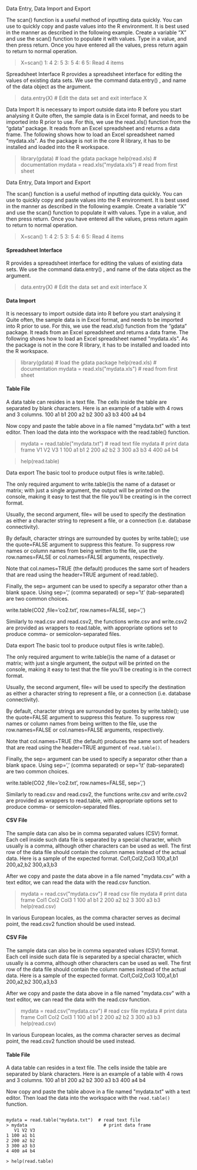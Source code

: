 Data Entry, Data Import and Export

The scan() function is a useful method of inputting data quickly. You can use to quickly copy and paste values into the R environment.
It is best used in the manner as described in the following example.  Create a variable “X” and use the scan() function to populate it with values.
Type in a value, and then press return.
Once you have entered all the values, press return again to return to normal operation.
> X=scan()
1: 4
2: 5
3: 5
4: 6
5: 
Read 4 items

Spreadsheet Interface
R provides a spreadsheet interface for editing the values of existing data sets.
We use the command data.entry() , and name of the data object as the argument.
> data.entry(X) # Edit the data set and exit interface
> X

 

Data Import
It is necessary to import outside data into R before you start analysing it
Quite often, the sample data is in Excel format, and needs to be imported into R prior to use. For this, we use the read.xls() function from the “gdata” package. It reads from an Excel spreadsheet and returns a data frame. The following shows how to load an Excel spreadsheet named "mydata.xls". As the package is not in the core R library, it has to be installed and loaded into the R workspace.
> library(gdata)                   # load the gdata package 
> help(read.xls)                   # documentation 
> mydata = read.xls("mydata.xls")  # read from first sheet

Data Entry, Data Import and Export

The scan() function is a useful method of inputting data quickly. You can use to quickly copy and paste values into the R environment.
It is best used in the manner as described in the following example.  Create a variable “X” and use the scan() function to populate it with values.
Type in a value, and then press return.
Once you have entered all the values, press return again to return to normal operation.
> X=scan()
1: 4
2: 5
3: 5
4: 6
5: 
Read 4 items

#### Spreadsheet Interface
R provides a spreadsheet interface for editing the values of existing data sets.
We use the command data.entry() , and name of the data object as the argument.
> data.entry(X) # Edit the data set and exit interface
> X

 

#### Data Import
It is necessary to import outside data into R before you start analysing it
Quite often, the sample data is in Excel format, and needs to be imported into R prior to use. For this, we use the read.xls() function from the “gdata” package. It reads from an Excel spreadsheet and returns a data frame. The following shows how to load an Excel spreadsheet named "mydata.xls". As the package is not in the core R library, it has to be installed and loaded into the R workspace.
> library(gdata)                   # load the gdata package 
> help(read.xls)                   # documentation 
> mydata = read.xls("mydata.xls")  # read from first sheet

#### Table File
 A data table can resides in a text file. The cells inside the table are separated by blank characters. Here is an example of a table with 4 rows and 3 columns.
100   a1   b1 
200   a2   b2 
300   a3   b3 
400   a4   b4 
 
 

Now copy and paste the table above in a file named "mydata.txt" with a text editor. Then load the data into the workspace with the read.table() function.
> mydata = read.table("mydata.txt")  # read text file 
> mydata                             # print data frame 
   V1 V2 V3 
1 100 a1 b1 
2 200 a2 b2 
3 300 a3 b3 
4 400 a4 b4 

> help(read.table) 

Data export
The basic tool to produce output files is write.table().
 
The only required argument to write.table()is the name of a dataset or matrix; with just a single argument, the output will be printed on the console, making it easy to test that the file you’ll be creating is in the correct format. 

Usually, the second argument, file= will be used to specify the destination as either a character string to represent a file, or a connection (i.e. database connectivity).

By default, character strings are surrounded by quotes by write.table(); use the quote=FALSE argument to suppress this feature. To suppress row names or column names from being written to the file, use the row.names=FALSE or col.names=FALSE arguments, respectively. 

Note that col.names=TRUE (the default) produces the same sort of headers that are read using the header=TRUE argument of read.table(). 

Finally, the sep= argument can be used to specify a separator other than a blank space. Using sep=’,’ (comma separated) or sep=’\t’ (tab-separated) are two common choices.


write.table(CO2 ,file=’co2.txt’, row.names=FALSE, sep=’,’)


>
Similarly to read.csv and read.csv2, the functions write.csv and write.csv2 are provided as wrappers to read.table, with appropriate options set to produce comma- or semicolon-separated files. 


Data export
The basic tool to produce output files is write.table().
 
The only required argument to write.table()is the name of a dataset or matrix; with just a single argument, the output will be printed on the console, making it easy to test that the file you’ll be creating is in the correct format. 

Usually, the second argument, file= will be used to specify the destination as either a character string to represent a file, or a connection (i.e. database connectivity).

By default, character strings are surrounded by quotes by write.table(); use the quote=FALSE argument to suppress this feature. To suppress row names or column names from being written to the file, use the row.names=FALSE or col.names=FALSE arguments, respectively. 

Note that col.names=TRUE (the default) produces the same sort of headers that are read using the header=TRUE argument of `read.table()`. 

Finally, the sep= argument can be used to specify a separator other than a blank space. Using sep=’,’ (comma separated) or sep=’\t’ (tab-separated) are two common choices.


write.table(CO2 ,file=’co2.txt’, row.names=FALSE, sep=’,’)


>
Similarly to read.csv and read.csv2, the functions write.csv and write.csv2 are provided as wrappers to read.table, with appropriate options set to produce comma- or semicolon-separated files. 

#### CSV File
The sample data can also be in comma separated values (CSV) format. Each cell inside such data file is separated by a special character, which usually is a comma, although other characters can be used as well.
The first row of the data file should contain the column names instead of the actual data. Here is a sample of the expected format.
Col1,Col2,Col3 
100,a1,b1 
200,a2,b2 
300,a3,b3 


After we copy and paste the data above in a file named "mydata.csv" with a text editor, we can read the data with the read.csv function.
> mydata = read.csv("mydata.csv")  # read csv file 
> mydata                           # print data frame 
  Col1 Col2 Col3 
1  100   a1   b1 
2  200   a2   b2 
3  300   a3   b3 
> help(read.csv)

In various European locales, as the comma character serves as decimal point, the read.csv2 function should be used instead.

#### CSV File
The sample data can also be in comma separated values (CSV) format. Each cell inside such data file is separated by a special character, which usually is a comma, although other characters can be used as well.
The first row of the data file should contain the column names instead of the actual data. Here is a sample of the expected format.
Col1,Col2,Col3 
100,a1,b1 
200,a2,b2 
300,a3,b3 


After we copy and paste the data above in a file named "mydata.csv" with a text editor, we can read the data with the read.csv function.
> mydata = read.csv("mydata.csv")  # read csv file 
> mydata                           # print data frame 
  Col1 Col2 Col3 
1  100   a1   b1 
2  200   a2   b2 
3  300   a3   b3 
> help(read.csv)

In various European locales, as the comma character serves as decimal point, the read.csv2 function should be used instead.

#### Table File
 A data table can resides in a text file. The cells inside the table are separated by blank characters. Here is an example of a table with 4 rows and 3 columns.
100   a1   b1 
200   a2   b2 
300   a3   b3 
400   a4   b4 
 
 

Now copy and paste the table above in a file named "mydata.txt" with a text editor. Then load the data into the workspace with the `read.table()` function.

<pre><code> 
mydata = read.table("mydata.txt")  # read text file 
> mydata                             # print data frame 
   V1 V2 V3 
1 100 a1 b1 
2 200 a2 b2 
3 300 a3 b3 
4 400 a4 b4 

> help(read.table) 
</code></pre>

